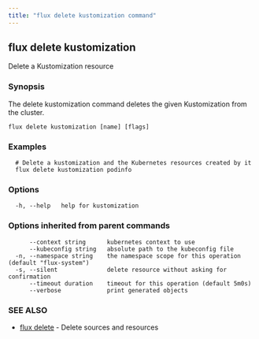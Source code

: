 ```yaml
---
title: "flux delete kustomization command"
---
```

## flux delete kustomization

Delete a Kustomization resource

### Synopsis

The delete kustomization command deletes the given Kustomization from the cluster.

```
flux delete kustomization [name] [flags]
```

### Examples

```
  # Delete a kustomization and the Kubernetes resources created by it
  flux delete kustomization podinfo
```

### Options

```
  -h, --help   help for kustomization
```

### Options inherited from parent commands

```
      --context string      kubernetes context to use
      --kubeconfig string   absolute path to the kubeconfig file
  -n, --namespace string    the namespace scope for this operation (default "flux-system")
  -s, --silent              delete resource without asking for confirmation
      --timeout duration    timeout for this operation (default 5m0s)
      --verbose             print generated objects
```

### SEE ALSO

* [flux delete](/cmd/flux_delete/)	 - Delete sources and resources

